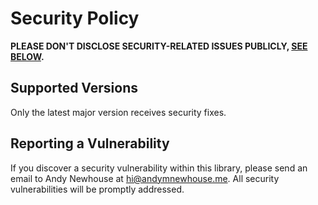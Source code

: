 # Security Policy

**PLEASE DON'T DISCLOSE SECURITY-RELATED ISSUES PUBLICLY, [SEE BELOW](#reporting-a-vulnerability).**

## Supported Versions

Only the latest major version receives security fixes.

## Reporting a Vulnerability

If you discover a security vulnerability within this library, please send an email to Andy Newhouse at hi@andymnewhouse.me. All security vulnerabilities will be promptly addressed.
